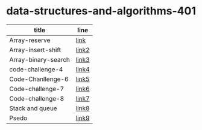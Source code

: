 # data-structures-and-algorithms-401

title|line
---|---
Array-reserve|[link](./array-reverse/README.md)
Array-insert-shift|[link2](./array-insert-shift)
Array-binary-search|[link3](./array-reverse/README.md)
code-challenge-4|[link4](./code-challenge-4/README.md)
Code-Chanllenge-6|[link5](./insertions/README.md)
Code-challenge-7|[link6](./linked-list-kth/README.md)
Code-challenge-8|[link7](./ZipLists/README.md)
Stack and queue|[link8](./stack-and-queue/REDME.md)
Psedo|[link9](./stack-and-queue/README.md)
